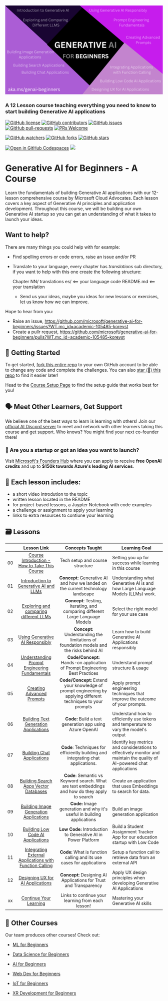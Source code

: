
![Generative AI For Beginners](./img/1.png)

### A 12 Lesson course teaching everything you need to know to start building Generative AI applications 

[![GitHub license](https://img.shields.io/github/license/microsoft/Generative-AI-For-Beginners.svg)](https://github.com/microsoft/Generative-AI-For-Beginners/blob/master/LICENSE?WT.mc_id=academic-105485-koreyst)
[![GitHub contributors](https://img.shields.io/github/contributors/microsoft/Generative-AI-For-Beginners.svg)](https://GitHub.com/microsoft/Generative-AI-For-Beginners/graphs/contributors/?WT.mc_id=academic-105485-koreyst)
[![GitHub issues](https://img.shields.io/github/issues/microsoft/Generative-AI-For-Beginners.svg)](https://GitHub.com/microsoft/Generative-AI-For-Beginners/issues/?WT.mc_id=academic-105485-koreyst)
[![GitHub pull-requests](https://img.shields.io/github/issues-pr/microsoft/Generative-AI-For-Beginners.svg)](https://GitHub.com/microsoft/Generative-AI-For-Beginners/pulls/?WT.mc_id=academic-105485-koreyst)
[![PRs Welcome](https://img.shields.io/badge/PRs-welcome-brightgreen.svg?style=flat-square)](http://makeapullrequest.com)

[![GitHub watchers](https://img.shields.io/github/watchers/microsoft/Generative-AI-For-Beginners.svg?style=social&label=Watch)](https://GitHub.com/microsoft/Generative-AI-For-Beginners/watchers/?WT.mc_id=academic-105485-koreyst)
[![GitHub forks](https://img.shields.io/github/forks/microsoft/Generative-AI-For-Beginners.svg?style=social&label=Fork)](https://GitHub.com/microsoft/Generative-AI-For-Beginners/network/?WT.mc_id=academic-105485-koreyst)
[![GitHub stars](https://img.shields.io/github/stars/microsoft/Generative-AI-For-Beginners.svg?style=social&label=Star)](https://GitHub.com/microsoft/Generative-AI-For-Beginners/stargazers/?WT.mc_id=academic-105485-koreyst)

[![Open in GitHub Codespaces](https://img.shields.io/static/v1?style=for-the-badge&label=GitHub+Codespaces&message=Open&color=lightgrey&logo=github)](https://codespaces.new/microsoft/generative-ai-for-beginners?WT.mc_id=academic-105485-koreyst)
[![](https://dcbadge.vercel.app/api/server/ByRwuEEgH4)](https://aka.ms/genai-discord)


# Generative AI for Beginners - A Course 

Learn the fundamentals of building Generative AI applications with our 12-lesson comprehensive course by Microsoft Cloud Advocates. Each lesson covers a key aspect of Generative AI principles and application development. Throughout this course, we will be building our own Generative AI startup so you can get an understanding of what it takes to launch your ideas. 

## Want to help?

There are many things you could help with for example:

- Find spelling errors or code errors, raise an issue and/or PR
- Translate to your language, every chapter has *translations* sub directory, if you want to help with this one create the following structure:

  Chapter NN/
    translations
      es/          <== your language code
       README.md   <== your translation
  - Send us your ideas, maybe you ideas for new lessons or exercises, let us know how we can improve.
    
Hope to hear from you:
- Raise an issue, <https://github.com/microsoft/generative-ai-for-beginners/issues?WT.mc_id=academic-105485-koreyst>
- Create a pullr request, <https://github.com/microsoft/generative-ai-for-beginners/pulls?WT.mc_id=academic-105485-koreyst>

## 🌱 Getting Started

To get started, [fork this entire repo](https://github.com/microsoft/generative-ai-for-beginners/fork?WT.mc_id=academic-105485-koreyst) to your own GitHub account to be able to change any code and complete the challenges. You can also [star (🌟) this repo](https://docs.github.com/en/get-started/exploring-projects-on-github/saving-repositories-with-stars?WT.mc_id=academic-105485-koreyst) to find it easier later!  

Head to the [Course Setup Page](/00-course-setup/README.md) to find the setup guide that works best for you!

## 🗣️ Meet Other Learners, Get Support 

We believe one of the best ways to learn is learning with others! Join our [official AI Discord server](https://aka.ms/genai-discord) to meet and network with other learners taking this course and get support. Who knows? You might find your next co-founder there! 

### 🚀  Are you a startup or got an idea you want to launch? 

Visit [Microsoft's Founders Hub](https://aka.ms/genai-foundershub) where you can apply to receive **free OpenAI credits** and up to **$150k towards Azure's leading AI services**. 

## 📂 Each lesson includes:

- a short video introdution to the topic
- written lesson located in the README 
- for project-based lessons, a Juypter Notebook with code examples 
- a challenge or assignment to apply your learning 
- links to extra resources to contiune your learning

## 🗃️ Lessons
|       |              Lesson Link              |                       Concepts Taught                       |                     Learning Goal                 |                             
| :---: | :------------------------------------: | :---------------------------------------------------------: | ----------------------------------------------------------- |
| 00 | [Course Introduction - How to Take This Course](/00-course-setup/README.md?WT.mc_id=academic-105485-koreyst) | Tech setup and course structure | Setting you up for success while learning in this course| 
| 01 | [Introduction to Generative AI and LLMs](./01-introduction-to-genai/README.md?WT.mc_id=academic-105485-koreyst) | **Concept**: Generative AI and how we landed on the current technology landscape|  Understanding what Generative AI is and how Large Language Models (LLMs) work.                    |
| 02 | [Exploring and comparing different LLMs](./02-exploring-and-comparing-different-llms/README.md?WT.mc_id=academic-105485-koreyst) | **Concept**: Testing, iterating, and comparing different Large Language Models | Select the right model for your use case | 
| 03 | [Using Generative AI Responsibly](./03-using-generative-ai-responsibly/README.MD?WT.mc_id=academic-105485-koreyst)| **Concept:** Understanding the limitations of foundation models and the risks behind AI | Learn how to build Generative AI Applications responsibly 
| 04 | [Understanding Prompt Engineering Fundamentals](./04-prompt-engineering-fundamentals/README.md?WT.mc_id=academic-105485-koreyst) | **Code/Concept:** Hands-on application of Prompt Engineering Best Practices  |  Understand prompt structure & usage|  
| 05 | [Creating Advanced Prompts](./05-advanced-prompts/README.md?WT.mc_id=academic-105485-koreyst) | **Code/Concept:** Extend your knowledge of prompt engineering by applying different techniques to your prompts | Apply prompt engineering techniques that improve the outcome of your prompts.| 
| 06 | [Building Text Generation Applications](./06-text-generation-apps/README.md?WT.mc_id=academic-105485-koreyst)  | **Code:** Build a text generation app using Azure OpenAI  | Understand how to efficiently use tokens and temperature to vary the model's output | |
| 07 | [Building Chat Applications](./07-building-chat-applications/README.md?WT.mc_id=academic-105485-koreyst) | **Code**: Techniques for efficiently building and integrating chat applications.| Identify key metrics and considerations to effectively monitor and maintain the quality of AI-powered chat applications| 
| 08 | [Building Search Apps Vector Databases](./08-building-search-applications/README.md?WT.mc_id=academic-105485-koreyst) | **Code**: Semantic vs Keyword search.  What are text embeddings and how do they apply to search  | Create an application that uses Embeddings to search for data. | 
| 09 | [Building Image Generation Applications](./09-building-image-applications/README.md?WT.mc_id=academic-105485-koreyst)  | **Code:** Image generation and why it's useful in building applications| Build an image generation application | 
| 10 | [Building Low Code AI Applications](./10-building-low-code-ai-applications?WT.mc_id=academic-105485-koreyst)  | **Low Code:** Introduction to Generative AI in Power Platform | Build a Student Assignment Tracker App for our education startup with Low Code | |
| 11 | [Integrating External Applications with Function Calling](./11-intergating-with-function-calling/README.md?WT.mc_id=academic-105485-koreyst)  | **Code:** What is function calling and its use cases for applications  | Setup a function call to retrieve data from an external API | |
| 12 | [Designing UX for AI Applications](./12-designing-ux-for-ai-applications?WT.mc_id=academic-105485-koreyst) | **Concept:** Designing AI Applications for Trust and Transparency | Apply UX design principles when developing Generative AI Applications | |
| xx | [Continue Your Learning](./13-continued-learning/README.md?WT.mc_id=academic-105485-koreyst)  | Links to continue your learning from each lesson! | Mastering your Generative AI skills | |



 
  
## 🎒  Other Courses 

Our team produces other courses! Check out:

- [ML for Beginners](https://aka.ms/ml-beginners?WT.mc_id=academic-105485-koreyst)
- [Data Science for Beginners](https://aka.ms/datascience-beginners?WT.mc_id=academic-105485-koreyst)
- [AI for Beginners](https://aka.ms/ai-beginners?WT.mc_id=academic-105485-koreyst)

- [Web Dev for Beginners](https://aka.ms/webdev-beginners?WT.mc_id=academic-105485-koreyst)
- [IoT for Beginners](https://aka.ms/iot-beginners?WT.mc_id=academic-105485-koreyst)

- [XR Development for Beginners](https://github.com/microsoft/xr-development-for-beginners?WT.mc_id=academic-105485-koreyst)
